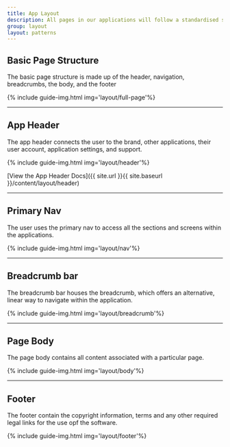```yaml
---
title: App Layout
description: All pages in our applications will follow a standardised structure.
group: layout
layout: patterns
---
```


## Basic Page Structure

The basic page structure is made up of the header, navigation, breadcrumbs, the body, and the footer

{% include guide-img.html img='layout/full-page'%}

---

## App Header

The app header connects the user to the brand, other applications, their user account, application settings, and support.

{% include guide-img.html img='layout/header'%}

[View the App Header Docs]({{ site.url }}{{ site.baseurl }}/content/layout/header)

---

## Primary Nav

The user uses the primary nav to access all the sections and screens within the applications.

{% include guide-img.html img='layout/nav'%}

---

## Breadcrumb bar
The breadcrumb bar houses the breadcrumb, which offers an alternative, linear way to navigate within the application.

{% include guide-img.html img='layout/breadcrumb'%}

---

## Page Body

The page body contains all content associated with a particular page.

{% include guide-img.html img='layout/body'%}

---

## Footer

The footer contain the copyright information, terms and any other required legal links for the use opf the software.

{% include guide-img.html img='layout/footer'%}